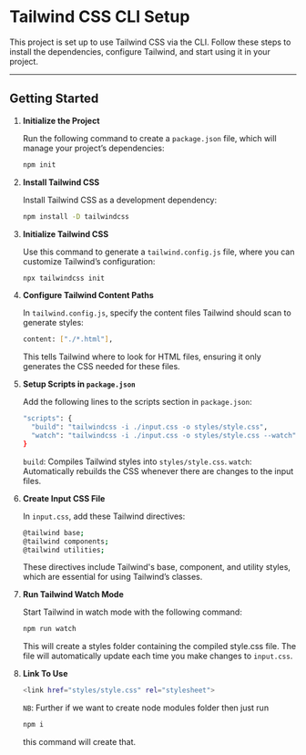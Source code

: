 # Tailwind CSS CLI Setup

This project is set up to use Tailwind CSS via the CLI. Follow these steps to install the dependencies, configure Tailwind, and start using it in your project.

---

## Getting Started

1. **Initialize the Project**

   Run the following command to create a `package.json` file, which will manage your project’s dependencies:

   ```bash
   npm init

   ```

2. **Install Tailwind CSS**

   Install Tailwind CSS as a development dependency:

   ```bash
   npm install -D tailwindcss

   ```

3. **Initialize Tailwind CSS**

   Use this command to generate a `tailwind.config.js` file, where you can customize Tailwind’s configuration:

   ```bash
   npx tailwindcss init

   ```

4. **Configure Tailwind Content Paths**

   In `tailwind.config.js`, specify the content files Tailwind should scan to generate styles:

   ```bash
   content: ["./*.html"],
   ```

   This tells Tailwind where to look for HTML files, ensuring it only generates the CSS needed for these files.

5. **Setup Scripts in `package.json`**

   Add the following lines to the scripts section in `package.json`:

   ```bash
   "scripts": {
     "build": "tailwindcss -i ./input.css -o styles/style.css",
     "watch": "tailwindcss -i ./input.css -o styles/style.css --watch"
   }
   ```

   `build`: Compiles Tailwind styles into `styles/style.css`.
   `watch`: Automatically rebuilds the CSS whenever there are changes to the input files.

6. **Create Input CSS File**

   In `input.css`, add these Tailwind directives:

   ```bash
   @tailwind base;
   @tailwind components;
   @tailwind utilities;
   ```

   These directives include Tailwind's base, component, and utility styles, which are essential for using Tailwind’s classes.

7. **Run Tailwind Watch Mode**

   Start Tailwind in watch mode with the following command:

   ```bash
   npm run watch
   ```

   This will create a styles folder containing the compiled style.css file. The file will automatically update each time you make changes to `input.css`.

8. **Link To Use**

   ```bash
   <link href="styles/style.css" rel="stylesheet">
   ```

   `NB`: Further if we want to create node modules folder then just run

   ```bash
   npm i
   ```

   this command will create that.
